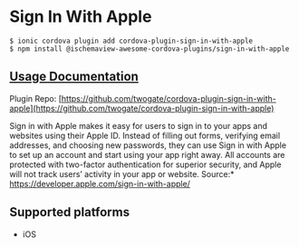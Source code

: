 # Sign In With Apple

```
$ ionic cordova plugin add cordova-plugin-sign-in-with-apple
$ npm install @ischemaview-awesome-cordova-plugins/sign-in-with-apple
```

## [Usage Documentation](https://danielsogl.gitbook.io/awesome-cordova-plugins/plugins/sign-in-with-apple/)

Plugin Repo: [https://github.com/twogate/cordova-plugin-sign-in-with-apple](https://github.com/twogate/cordova-plugin-sign-in-with-apple)

Sign in with Apple makes it easy for users to sign in to your apps and websites using their Apple ID.
Instead of filling out forms, verifying email addresses, and choosing new passwords,
they can use Sign in with Apple to set up an account and start using your app right away.
All accounts are protected with two-factor authentication for superior security,
and Apple will not track users’ activity in your app or website.
Source:* https://developer.apple.com/sign-in-with-apple/

## Supported platforms

- iOS
  



